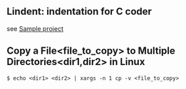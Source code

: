
## Lindent: indentation for C coder
see [Sample project](https://github.com/Napat/c_concept/tree/master/lindent)

## Copy a File<file_to_copy> to Multiple Directories<dir1,dir2> in Linux
`$ echo <dir1> <dir2> | xargs -n 1 cp -v <file_to_copy>`


